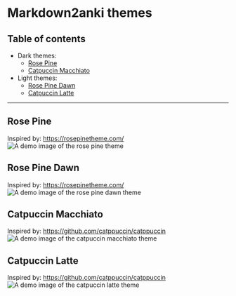 # Markdown2anki themes

## Table of contents
- Dark themes:
    - [Rose Pine](#Rose-Pine)
    - [Catpuccin Macchiato](#Catpuccin-Macchiato)
- Light themes:
    - [Rose Pine Dawn](#Rose-Pine-Dawn)
    - [Catpuccin Latte](#Catpuccin-Latte)

---

## Rose Pine
Inspired by: https://rosepinetheme.com/
![A demo image of the rose pine theme](./docs/rose-pine.webp)

## Rose Pine Dawn
Inspired by: https://rosepinetheme.com/
![A demo image of the rose pine dawn theme](./docs/rose-pine-dawn.webp)

## Catpuccin Macchiato
Inspired by: https://github.com/catppuccin/catppuccin
![A demo image of the catpuccin macchiato theme](./docs/catpuccin-macchiato.webp)

## Catpuccin Latte
Inspired by: https://github.com/catppuccin/catppuccin
![A demo image of the catpuccin latte theme](./docs/catpuccin-latte.webp)
